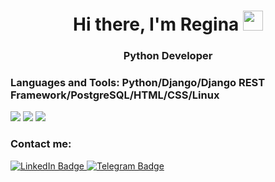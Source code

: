 <h1 align="center">Hi there, I'm Regina 
<img src="https://github.com/blackcater/blackcater/raw/main/images/Hi.gif" height="32"/></h1>
<h3 align="center">Python Developer</h3>
<h3 align="left">Languages and Tools: Python/Django/Django REST Framework/PostgreSQL/HTML/CSS/Linux</h3>

![](https://github-profile-summary-cards.vercel.app/api/cards/profile-details?username=reginababaika)
![](https://github-profile-summary-cards.vercel.app/api/cards/stats?username=reginababaika)
![](https://github-readme-stats.vercel.app/api/top-langs/?username=reginababaika&layout=compact)

<h3 align="left">Contact me:</h3>
<div id="badges">
  <a href="https://www.linkedin.com/in/regina-lubkovskaia/">
    <img src="https://img.shields.io/badge/LinkedIn-blue?style=for-the-badge&logo=linkedin&logoColor=white" alt="LinkedIn Badge"/>
  </a>
  <a href="https://t.me/Reginalubk">
    <img src="https://img.shields.io/badge/Telegram-blue?style=for-the-badge&logo=telegram&logoColor=white" alt="Telegram Badge"/>
  </a>
</div>
